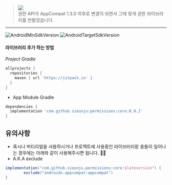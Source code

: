 
> [![](https://jitpack.io/v/sieunju/permissions.svg)](https://jitpack.io/#sieunju/permissions)   
> 권한 API가 AppCompat 1.3.0 이후로 변경이 되면서 그에 맞게 권한 라이브러리를 만들었습니다.
---

![AndroidMinSdkVersion](https://img.shields.io/badge/minSdkVersion-23-green.svg) ![AndroidTargetSdkVersion](https://img.shields.io/badge/targetSdkVersion-34-brightgreen.svg)

#### 라이브러리 추가 하는 방법
*Project Gradle*
```groovy
allprojects {
  repositories {
    maven { url 'https://jitpack.io' }
  }
}
```

- App Module Gradle

```groovy
dependencies {
  implementation 'com.github.sieunju:permissions:core:0.0.2'
}
```

## 유의사항
- 혹시나 머티리얼을 사용하시거나 프로젝트에 사용중인 라이브러리랑 충돌이 일어나는 경우에는 아래와 같이 사용해주시면 됩니다. 🙇‍♂️
- A.K.A exclude
```groovy
implementation("com.github.sieunju.permissions:core:$lateversion") {
        exclude("androidx.appcompat:appcompat")
}
```
